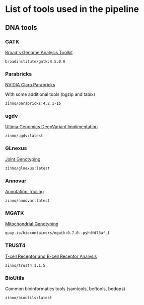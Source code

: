 # List of tools used in the pipeline

## DNA tools

### GATK
[Broad's Genome Analysis Toolkit](https://gatk.broadinstitute.org/)
```
broadinstitute/gatk:4.5.0.0
```

### Parabricks

[NVIDIA Clara Parabricks](https://www.nvidia.com/en-us/clara/genomics/)

With some additional tools (bgzip and tabix)
```
zinno/parabricks:4.2.1-1b
```

### ugdv
[Ultima Genomics DeepVariant Implimentation](https://github.com/UltimaGenomics/deepvariant)
```
zinno/ugdv:latest
```

### GLnexus

[Joint Genotyping](https://github.com/dnanexus-rnd/GLnexus)
```
zinno/glnexus:latest
```

### Annovar

[Annotation Tooling](http://annovar.openbioinformatics.org/)
```
zinno/annovar:latest
```

### MGATK

[Mitochondrial Genotyping](https://caleblareau.github.io/mgatk/)
```
quay.io/biocontainers/mgatk:0.7.0--pyhdfd78af_1
```

### TRUST4

[T-cell Receptor and B-cell Receptor Analysis](https://github.com/liulab-dfci/TRUST4)
```
zinno/trust4:1.1.5
```

### BioUtils

Common bioinformatics tools (samtools, bcftools, bedops)
```
zinno/bioutils:latest
```
